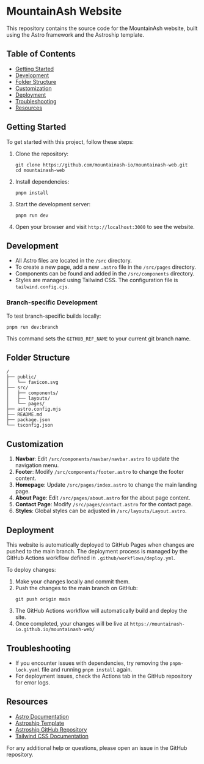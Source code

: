 # MountainAsh Website

This repository contains the source code for the MountainAsh website, built using the Astro framework and the Astroship template.

## Table of Contents

- [Getting Started](#getting-started)
- [Development](#development)
- [Folder Structure](#folder-structure)
- [Customization](#customization)
- [Deployment](#deployment)
- [Troubleshooting](#troubleshooting)
- [Resources](#resources)

## Getting Started

To get started with this project, follow these steps:

1. Clone the repository:
   ```
   git clone https://github.com/mountainash-io/mountainash-web.git
   cd mountainash-web
   ```

2. Install dependencies:
   ```
   pnpm install
   ```

3. Start the development server:
   ```
   pnpm run dev
   ```

4. Open your browser and visit `http://localhost:3000` to see the website.

## Development

- All Astro files are located in the `/src` directory.
- To create a new page, add a new `.astro` file in the `/src/pages` directory.
- Components can be found and added in the `/src/components` directory.
- Styles are managed using Tailwind CSS. The configuration file is `tailwind.config.cjs`.

### Branch-specific Development

To test branch-specific builds locally:

```
pnpm run dev:branch
```

This command sets the `GITHUB_REF_NAME` to your current git branch name.

## Folder Structure

```
/
├── public/
│   └── favicon.svg
├── src/
│   ├── components/
│   ├── layouts/
│   └── pages/
├── astro.config.mjs
├── README.md
├── package.json
└── tsconfig.json
```

## Customization

1. **Navbar**: Edit `/src/components/navbar/navbar.astro` to update the navigation menu.
2. **Footer**: Modify `/src/components/footer.astro` to change the footer content.
3. **Homepage**: Update `/src/pages/index.astro` to change the main landing page.
4. **About Page**: Edit `/src/pages/about.astro` for the about page content.
5. **Contact Page**: Modify `/src/pages/contact.astro` for the contact page.
6. **Styles**: Global styles can be adjusted in `/src/layouts/Layout.astro`.

## Deployment

This website is automatically deployed to GitHub Pages when changes are pushed to the main branch. The deployment process is managed by the GitHub Actions workflow defined in `.github/workflows/deploy.yml`.

To deploy changes:

1. Make your changes locally and commit them.
2. Push the changes to the main branch on GitHub:
   ```
   git push origin main
   ```
3. The GitHub Actions workflow will automatically build and deploy the site.
4. Once completed, your changes will be live at `https://mountainash-io.github.io/mountainash-web/`

## Troubleshooting

- If you encounter issues with dependencies, try removing the `pnpm-lock.yaml` file and running `pnpm install` again.
- For deployment issues, check the Actions tab in the GitHub repository for error logs.

## Resources

- [Astro Documentation](https://docs.astro.build/en/getting-started/)
- [Astroship Template](https://astroship.web3templates.com/)
- [Astroship GitHub Repository](https://github.com/surjithctly/astroship)
- [Tailwind CSS Documentation](https://tailwindcss.com/docs)

For any additional help or questions, please open an issue in the GitHub repository.